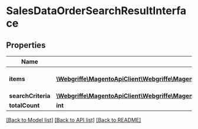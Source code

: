 # SalesDataOrderSearchResultInterface

## Properties
Name | Type | Description | Notes
------------ | ------------- | ------------- | -------------
**items** | [**\Webgriffe\MagentoApiClient\Webgriffe\MagentoApiClient\Model\SalesDataOrderInterface[]**](SalesDataOrderInterface.md) | Array of collection items. | 
**searchCriteria** | [**\Webgriffe\MagentoApiClient\Webgriffe\MagentoApiClient\Model\FrameworkSearchCriteriaInterface**](FrameworkSearchCriteriaInterface.md) |  | 
**totalCount** | **int** | Total count. | 

[[Back to Model list]](../README.md#documentation-for-models) [[Back to API list]](../README.md#documentation-for-api-endpoints) [[Back to README]](../README.md)


